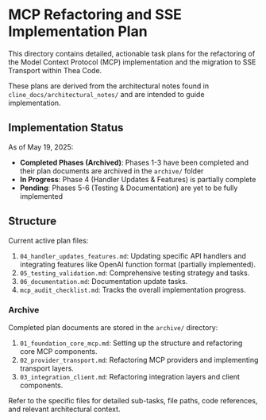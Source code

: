 # MCP Refactoring and SSE Implementation Plan

This directory contains detailed, actionable task plans for the refactoring of the Model Context Protocol (MCP) implementation and the migration to SSE Transport within Thea Code.

These plans are derived from the architectural notes found in `cline_docs/architectural_notes/` and are intended to guide implementation.

## Implementation Status

As of May 19, 2025:

- **Completed Phases (Archived)**: Phases 1-3 have been completed and their plan documents are archived in the `archive/` folder
- **In Progress**: Phase 4 (Handler Updates & Features) is partially complete
- **Pending**: Phases 5-6 (Testing & Documentation) are yet to be fully implemented

## Structure

Current active plan files:

1.  `04_handler_updates_features.md`: Updating specific API handlers and integrating features like OpenAI function format (partially implemented).
2.  `05_testing_validation.md`: Comprehensive testing strategy and tasks.
3.  `06_documentation.md`: Documentation update tasks.
4.  `mcp_audit_checklist.md`: Tracks the overall implementation progress.

### Archive

Completed plan documents are stored in the `archive/` directory:

1.  `01_foundation_core_mcp.md`: Setting up the structure and refactoring core MCP components.
2.  `02_provider_transport.md`: Refactoring MCP providers and implementing transport layers.
3.  `03_integration_client.md`: Refactoring integration layers and client components.

Refer to the specific files for detailed sub-tasks, file paths, code references, and relevant architectural context.
